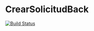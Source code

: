 # CrearSolicitudBack
[![Build Status](https://travis-ci.org/jmartipu/CrearSolicitudBack.svg?branch=master)](https://travis-ci.org/jmartipu/CrearSolicitudBack)
